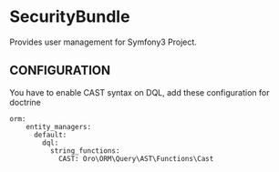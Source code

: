 # SecurityBundle
Provides user management for Symfony3 Project.


## CONFIGURATION
You have to enable CAST syntax on DQL, add these configuration for doctrine
```
orm:
    entity_managers:
      default:
        dql:
          string_functions:
            CAST: Oro\ORM\Query\AST\Functions\Cast
```
